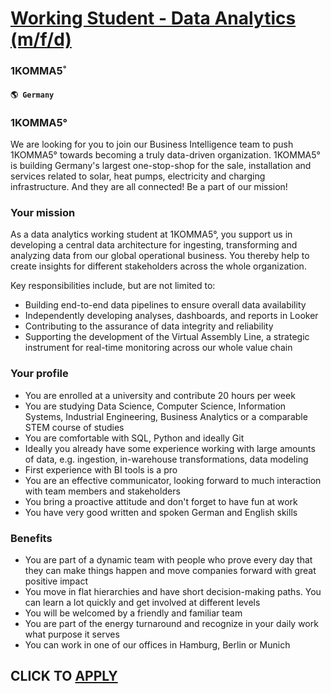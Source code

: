 # [Working Student - Data Analytics (m/f/d)](https://www.remotewlb.com/apply/working-student-data-analytics-m-f-d)  
### 1KOMMA5˚  
#### `🌎 Germany`  

### 1KOMMA5°

We are looking for you to join our Business Intelligence team to push 1KOMMA5° towards becoming a truly data-driven organization. 1KOMMA5° is building Germany's largest one-stop-shop for the sale, installation and services related to solar, heat pumps, electricity and charging infrastructure. And they are all connected! Be a part of our mission!

### Your mission

As a data analytics working student at 1KOMMA5°, you support us in developing a central data architecture for ingesting, transforming and analyzing data from our global operational business. You thereby help to create insights for different stakeholders across the whole organization.

Key responsibilities include, but are not limited to:

  * Building end-to-end data pipelines to ensure overall data availability
  * Independently developing analyses, dashboards, and reports in Looker
  * Contributing to the assurance of data integrity and reliability
  * Supporting the development of the Virtual Assembly Line, a strategic instrument for real-time monitoring across our whole value chain

### Your profile

  * You are enrolled at a university and contribute 20 hours per week
  * You are studying Data Science, Computer Science, Information Systems, Industrial Engineering, Business Analytics or a comparable STEM course of studies
  * You are comfortable with SQL, Python and ideally Git
  * Ideally you already have some experience working with large amounts of data, e.g. ingestion, in-warehouse transformations, data modeling
  * First experience with BI tools is a pro
  * You are an effective communicator, looking forward to much interaction with team members and stakeholders
  * You bring a proactive attitude and don't forget to have fun at work
  * You have very good written and spoken German and English skills

### Benefits

  * You are part of a dynamic team with people who prove every day that they can make things happen and move companies forward with great positive impact
  * You move in flat hierarchies and have short decision-making paths. You can learn a lot quickly and get involved at different levels
  * You will be welcomed by a friendly and familiar team
  * You are part of the energy turnaround and recognize in your daily work what purpose it serves
  * You can work in one of our offices in Hamburg, Berlin or Munich

  
## CLICK TO [APPLY](https://www.remotewlb.com/apply/working-student-data-analytics-m-f-d)

